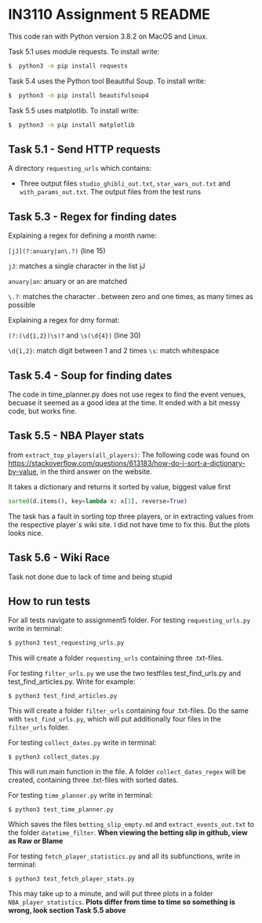 # IN3110 Assignment 5 README

This code ran with Python version 3.8.2 on MacOS and Linux.

Task 5.1 uses module requests. To install write:
```sh
$  python3 -m pip install requests
```
Task 5.4 uses the Python tool Beautiful Soup. To install write:
```sh
$  python3 -m pip install beautifulsoup4
```
Task 5.5 uses matplotlib. To install write:
```sh
$  python3 -m pip install matplotlib
```

## Task 5.1 - Send HTTP requests

A directory `requesting_urls` which contains:
- Three output files `studio_ghibli_out.txt`, `star_wars_out.txt` and `with_params_out.txt`. The output files from the test runs

## Task 5.3 - Regex for finding dates
Explaining a regex for defining a month name:

`[jJ](?:anuary|an\.?)` (line 15)

`jJ`: matches a single character in the list jJ

`anuary|an`: anuary or an are matched

`\.?`: matches the character . between zero and one times, as many times as possible

Explaining a regex for dmy format:

`(?:(\d{1,2})\s)?` and `\s(\d{4})` (line 30)

`\d{1,2}`: match digit between 1 and 2 times
`\s`: match whitespace

## Task 5.4 - Soup for finding dates
The code in time_planner.py does not use regex to find the event venues,
becuase it seemed as a good idea at the time. It ended with a bit messy code,
but works fine.

## Task 5.5 - NBA Player stats
from `extract_top_players(all_players)`:
The following code was found on https://stackoverflow.com/questions/613183/how-do-i-sort-a-dictionary-by-value,
in the third answer on the website.

It takes a dictionary and returns it sorted by value, biggest value first
```python
sorted(d.items(), key=lambda x: x[1], reverse=True)
```
The task has a fault in sorting top three players,
or in extracting values from the respective player´s wiki site. I did not have time to fix this.
But the plots looks nice. 

## Task 5.6 - Wiki Race
Task not done due to lack of time and being stupid

## How to run tests

For all tests navigate to assignment5 folder.
For testing `requesting_urls.py` write in terminal:
```sh
$ python3 test_requesting_urls.py
```
This will create a folder `requesting_urls` containing three .txt-files.


For testing `filter_urls.py` we use the two testfiles test_find_urls.py and test_find_articles.py.
Write for example:
```
$ python3 test_find_articles.py
```
This will create a folder `filter_urls` containing four .txt-files.
Do the same with `test_find_urls.py`, which will put additionally
four files in the `filter_urls` folder.

For testing `collect_dates.py` write in terminal:
```
$ python3 collect_dates.py
```
This will run main function in the file. 
A folder `collect_dates_regex` will be created, containing three 
.txt-files with sorted dates.

For testing `time_planner.py` write in terminal:
```
$ python3 test_time_planner.py
```
Which saves the files `betting_slip_empty.md` and `extract_events_out.txt`
to the folder `datetime_filter`.
__When viewing the betting slip in github, view as Raw or Blame__

For testing `fetch_player_statistics.py` and all its
subfunctions, write in terminal:
```
$ python3 test_fetch_player_stats.py
```
This may take up to a minute, and will put three plots in a folder `NBA_player_statistics`.
__Plots differ from time to time so something is wrong, look section Task 5.5 above__
